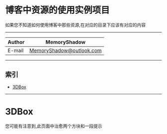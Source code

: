 博客中资源的使用实例项目
============================================
如果您不知道如何使用博客中那些资源,在对应的目录下应该有对应的内容

****
|Author|MemoryShadow|
|---|---
|E-mail|MemoryShadow@outlook.com

****
## 索引
* [3DBox](#3DBox)

----
# 3DBox
您可能有注意到,此页面中治愈两个方块和一段提示

